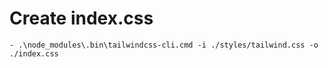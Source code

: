 # Create index.css
    - .\node_modules\.bin\tailwindcss-cli.cmd -i ./styles/tailwind.css -o ./index.css
# 